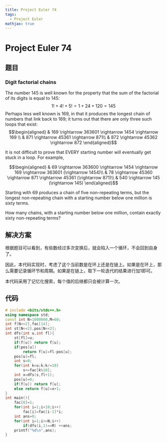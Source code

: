 ```yaml
---
title: Project Euler 74
tags:
  - Project Euler
mathjax: true
---
```

<escape><!-- more --></escape>

# Project Euler 74
## 题目
### Digit factorial chains
The number $145$ is well known for the property that the sum of the factorial of its digits is equal to $145$:
$$1! + 4! + 5! = 1 + 24 + 120 = 145$$
Perhaps less well known is $169$, in that it produces the longest chain of numbers that link back to $169$; it turns out that there are only three such loops that exist:
$$\begin{aligned}
& 169 \rightarrow 363601 \rightarrow 1454 \rightarrow 169 \\ 
& 871 \rightarrow 45361 \rightarrow 871\\
& 872 \rightarrow 45362 \rightarrow 872
\end{aligned}$$

It is not difficult to prove that EVERY starting number will eventually get stuck in a loop. For example,

$$\begin{aligned}
& 69 \rightarrow 363600 \rightarrow 1454 \rightarrow 169 \rightarrow 363601 (\rightarrow 1454)\\
& 78 \rightarrow 45360 \rightarrow 871 \rightarrow 45361 (\rightarrow 871)\\
& 540 \rightarrow 145 (\rightarrow 145)
  \end{aligned}$$

Starting with $69$ produces a chain of five non-repeating terms, but the longest non-repeating chain with a starting number below one million is sixty terms.

How many chains, with a starting number below one million, contain exactly sixty non-repeating terms?

## 解决方案

根据题目可以看到，有些数经过多次变换后，就会陷入一个循环，不会回到自身了。

因此，本代码实现时，考虑了这个当前数是在环上还是在链上。如果是在环上，那么需要记录循环节和周期。如果是在链上，取下一轮迭代的结果进行加$1$即可。

本代码采用了记忆化搜索，每个值的后继都只会被计算一次。

## 代码
```C++
# include <bits/stdc++.h>
using namespace std;
const int N=1000000,M=60;
int f[N<<2],fac[14];
int st[N<<2],pos[N<<2];
int dfs(int u,int fl){
    st[fl]=u;
    if(f[u]) return f[u];
    if(pos[u])
        return f[u]=fl-pos[u];
    pos[u]=fl;
    int s=0;
    for(int k=u;k;k/=10)
        s+=fac[k%10];
    int x=dfs(s,fl+1);
    pos[u]=0;
    if(f[u]) return f[u];
    else return f[u]=x+1;
}
int main(){
    fac[0]=1;
    for(int i=1;i<10;i++)
        fac[i]=fac[i-1]*i;
    int ans=0;
    for(int i=1;i<=N;i++)
        if(dfs(i,1)==M) ++ans;
    printf("%d\n",ans);
}
```
